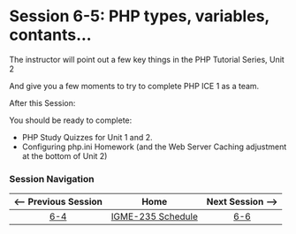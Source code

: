 # Session 6-5: PHP types, variables, contants...

The instructor will point out a few key things in the PHP Tutorial Series, Unit 2

And give you a few moments to try to complete PHP ICE 1 as a team.

After this Session:

You should be ready to complete: 
  - PHP Study Quizzes for Unit 1 and 2.
  - Configuring php.ini Homework (and the Web Server Caching adjustment at the bottom of Unit 2)

### Session Navigation

| <-- Previous Session |               Home                  | Next Session --> |
|:--------------------:|:-----------------------------------:|:----------------:|
|  [6-4](6-4.md)       | [IGME-235 Schedule](../schedule.md) |   [6-6](6-6.md)  |
